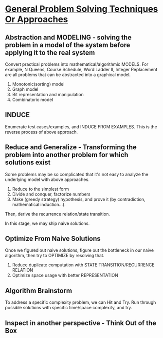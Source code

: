 # [General Problem Solving Techniques Or Approaches](https://en.wikipedia.org/wiki/Problem_solving)

## Abstraction and MODELING - solving the problem in a model of the system before applying it to the real system
Convert practical problems into mathematical/algorithmic MODELS. 
For example, N Queens, Course Schedule, Word Ladder II, Integer Replacement are all problems that can be
abstracted into a graphical model.

1. Monotonic(sorting) model
2. Graph model
3. Bit representation and manipulation
4. Combinatoric model

## INDUCE
Enumerate test cases/examples, and INDUCE FROM EXAMPLES. This is the reverse
process of above approach.

## Reduce and Generalize - Transforming the problem into another problem for which solutions exist
Some problems may be so complicated that it's not easy to analyze the underlying
model with above approaches.
1. Reduce to the simplest form
2. Divide and conquer, factorize numbers
3. Make (greedy strategy) hypothesis, and prove it (by contradiction, mathematical induction...).

Then, derive the recurrence relation/state transition.

In this stage, we may ship naive solutions.

## Optimize From Naive Solutions
Once we figured out naive solutions, figure out the bottleneck in our naive
algorithm, then try to OPTIMIZE by resolving that.
1) Reduce duplicate computation with STATE TRANSITION/RECURRENCE RELATION
2) Optimize space usage with better REPRESENTATION

## Algorithm Brainstorm
To address a specific complexity problem, we can Hit and Try. Run through possible
solutions with specific time/space complexity, and try.

## Inspect in another perspective - Think Out of the Box
